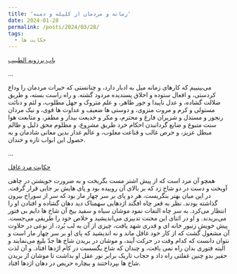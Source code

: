 ```yaml
---
title: 'زمانه و مردمان از کلیله و دمنه'
date: 2024-01-28
permalink: /posts/2024/03/28/
tags:
  - حکایت ها
---
```


[باب برزویه الطبیب ](https://ganjoor.net/monshi/kelile-demni/borzooye/sh12)

...

می‌بینییم که کارهای زمانه میل به ادبار دارد، و چنانستی که خیرات مردمان را وداع کردستی، و افعال ستوده و اخلاق پسندیده مردود گشته. و راه راست بسته، و طریق ضلالت گشاده، و عدل ناپیدا و جور ظاهر، و علم متروک و جهل مطلوب، و لئم و دنائت مستولی و کرم و مروت منزوی، و دوستی ها ضعیف و عداوت ها قوی، و نیک مردان رنجور و مستذل و شریران فارغ و محترم، و مکر و خدیعت بیدار و مظفر، و متابعت هوا سنت متبوع و ضایع گردانیدن احکام خرد طریق مشروع، و مظلوم محق ذلیل و ظالم مبطل عزیز، و حرص غالب و قناعت مغلوب، و عالَم غدار بدین معانی شادمان و به حصول این ابواب تازه و خندان.

...

[حکایت مرد غافل](https://ganjoor.net/monshi/kelile-demni/borzooye/sh13)

همچو آن مرد است که از پیش اشتر مست بگریخت و به ضرورت خویشتن در چاهی آویخت و دست در دو شاخ زد که بر بالای آن روییده بود و پای هایش بر جایی قرار گرفت. در این میان بهتر بنگریست، هر دو پای بر سر چهار مار بود که سر از سوراخ بیرون گذاشته بودند. نظر به قعر چاه افگند اژدهایی سهمناک دید دهان گشاده و افتادن او را انتظار می‌کرد. به سر چاه التفات نمود موشان سیاه و سفید بیخ آن شاخ ها دایم بی فتور می‌بریدند. و او در اثنای این محنت تدبیری می‌اندیشید و خلاص خود را طریقی می‌جست. پیش خویش زنبور خانه ای و قدری شهد یافت، چیزی از آن به لب بُرد، از نوعی در حلاوت آن مشغول گشت که از کار خود غافل ماند و نه اندیشید که پای او بر سر چهار مار است و نتوان دانست که کدام وقت در حرکت آیند، و موشان در بریدن شاخ ها جدّ بلیغ می‌نمایند و البته فتوری بدان راه نمی یافت، و چندان که شاخ بگسست در کام اژدها افتاد. و آن لذت حقیر بدو چنین غفلتی راه داد و حجاب تاریک برابر نور عقل او بداشت تا موشان از بریدن شاخ ها بپرداختند و بیچاره حریص در دهان اژدها افتاد.

